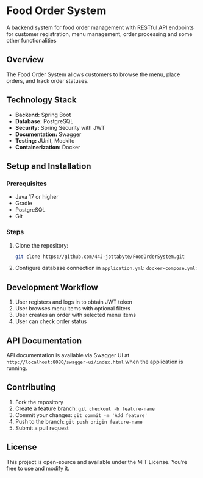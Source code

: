 # Food Order System

A backend system for food order management with RESTful API endpoints for customer registration, menu management, order processing and some other functionalities

## Overview

The Food Order System allows customers to browse the menu, place orders, and track order statuses.

## Technology Stack

- **Backend:** Spring Boot
- **Database:** PostgreSQL
- **Security:** Spring Security with JWT
- **Documentation:** Swagger
- **Testing:** JUnit, Mockito
- **Containerization:** Docker

## Setup and Installation

### Prerequisites

- Java 17 or higher
- Gradle
- PostgreSQL
- Git

### Steps

1. Clone the repository:
   ```bash
   git clone https://github.com/44J-jottabyte/FoodOrderSystem.git
   ```

2. Configure database connection in `application.yml`:
                                 `docker-compose.yml`:

## Development Workflow

1. User registers and logs in to obtain JWT token
2. User browses menu items with optional filters
3. User creates an order with selected menu items
4. User can check order status

## API Documentation

API documentation is available via Swagger UI at `http://localhost:8080/swagger-ui/index.html` when the application is running.

## Contributing

1. Fork the repository
2. Create a feature branch: `git checkout -b feature-name`
3. Commit your changes: `git commit -m 'Add feature'`
4. Push to the branch: `git push origin feature-name`
5. Submit a pull request

## License

This project is open-source and available under the MIT License. You’re free to use and modify it.
